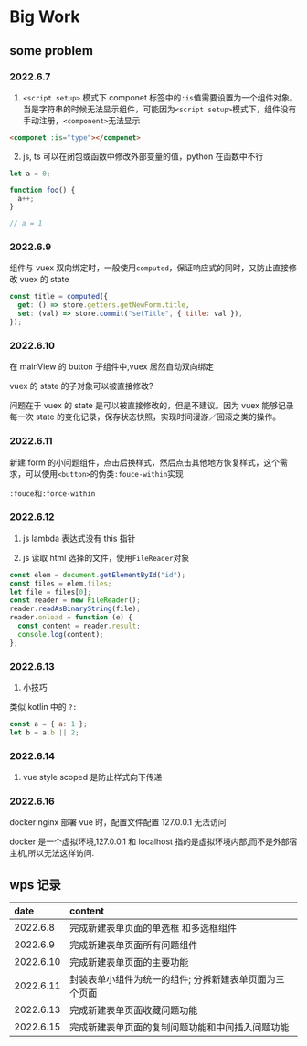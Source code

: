 # Big Work

## some problem

### 2022.6.7

1. `<script setup>` 模式下 componet 标签中的`:is`值需要设置为一个组件对象。当是字符串的时候无法显示组件，可能因为`<script setup>`模式下，组件没有手动注册，`<component>`无法显示

```html
<componet :is="type"></componet>
```

2. js, ts 可以在闭包或函数中修改外部变量的值，python 在函数中不行

```js
let a = 0;

function foo() {
  a++;
}

// a = 1
```

### 2022.6.9

组件与 vuex 双向绑定时，一般使用`computed`，保证响应式的同时，又防止直接修改 vuex 的 state

```js
const title = computed({
  get: () => store.getters.getNewForm.title,
  set: (val) => store.commit("setTitle", { title: val }),
});
```

### 2022.6.10

在 mainView 的 button 子组件中,vuex 居然自动双向绑定

vuex 的 state 的子对象可以被直接修改?

问题在于 vuex 的 state 是可以被直接修改的，但是不建议。因为 vuex 能够记录每一次 state 的变化记录，保存状态快照，实现时间漫游／回滚之类的操作。

### 2022.6.11

新建 form 的小问题组件，点击后换样式，然后点击其他地方恢复样式，这个需求，可以使用`<button>`的伪类`:fouce-within`实现

`:fouce`和`:force-within`

### 2022.6.12

1. js lambda 表达式没有 this 指针

2. js 读取 html 选择的文件，使用`FileReader`对象

```js
const elem = document.getElementById("id");
const files = elem.files;
let file = files[0];
const reader = new FileReader();
reader.readAsBinaryString(file);
reader.onload = function (e) {
  const content = reader.result;
  console.log(content);
};
```

### 2022.6.13

1. 小技巧

类似 kotlin 中的 `?:`

```js
const a = { a: 1 };
let b = a.b || 2;
```

### 2022.6.14

1. vue style scoped 是防止样式向下传递

### 2022.6.16

docker nginx 部署 vue 时，配置文件配置 127.0.0.1 无法访问

docker 是一个虚拟环境,127.0.0.1 和 localhost 指的是虚拟环境内部,而不是外部宿主机,所以无法这样访问.

## wps 记录

| date      | content                                                |
| :-------- | :----------------------------------------------------- |
| 2022.6.8  | 完成新建表单页面的单选框 和多选框组件                  |
| 2022.6.9  | 完成新建表单页面所有问题组件                           |
| 2022.6.10 | 完成新建表单页面的主要功能                             |
| 2022.6.11 | 封装表单小组件为统一的组件; 分拆新建表单页面为三个页面 |
| 2022.6.13 | 完成新建表单页面收藏问题功能                           |
| 2022.6.15 | 完成新建表单页面的复制问题功能和中间插入问题功能       |
